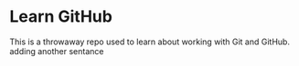 # Learn GitHub

This is a throwaway repo used to learn about working with Git and GitHub.
adding another sentance
